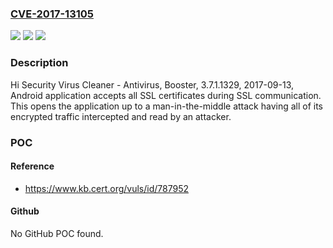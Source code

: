 ### [CVE-2017-13105](https://cve.mitre.org/cgi-bin/cvename.cgi?name=CVE-2017-13105)
![](https://img.shields.io/static/v1?label=Product&message=Virus%20Cleaner%20-%20Antivirus%2C%20Booster&color=blue)
![](https://img.shields.io/static/v1?label=Version&message=3.7.1.13293.7.1.1329%20&color=brighgreen)
![](https://img.shields.io/static/v1?label=Vulnerability&message=CWE-295&color=brighgreen)

### Description

Hi Security Virus Cleaner - Antivirus, Booster, 3.7.1.1329, 2017-09-13, Android application accepts all SSL certificates during SSL communication. This opens the application up to a man-in-the-middle attack having all of its encrypted traffic intercepted and read by an attacker.

### POC

#### Reference
- https://www.kb.cert.org/vuls/id/787952

#### Github
No GitHub POC found.

